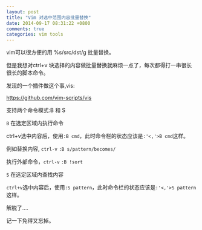 ```yaml
---
layout: post
title: "Vim 对选中范围内容批量替换"
date: 2014-09-17 08:31:22 +0800
comments: true
categories: vim tools
---
```

vim可以很方便的用 %s/src/dst/g 批量替换。

但是我想对ctrl+v 块选择的内容做批量替换就麻烦一点了，每次都得打一串很长很长的脚本命令。

发现的一个插件做这个事,vis:

https://github.com/vim-scripts/vis

支持两个命令模式:B 和 S

`B` 在选定区域内执行命令

ctrl+v选中内容后，使用`:B cmd`，此时命令栏的状态应该是`:'<,'>B cmd`这样。

例如替换内容, `ctrl-v`  `:B s/pattern/becomes/`

执行外部命令，`ctrl-v`  `:B !sort`

`S` 在选定区域内查找内容

`ctrl+v`选中内容后，使用`:S pattern`，此时命令栏的状态应该是`:'<,'>S pattern`这样。

解脱了….

记一下免得又忘掉。
